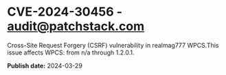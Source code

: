 # CVE-2024-30456 - audit@patchstack.com

Cross-Site Request Forgery (CSRF) vulnerability in realmag777 WPCS.This issue affects WPCS: from n/a through 1.2.0.1.



**Publish date:** 2024-03-29
